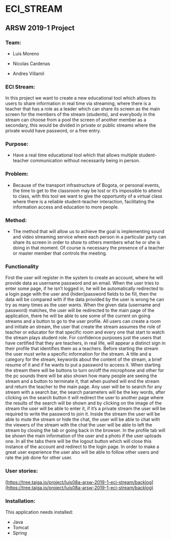 # ECI_STREAM
## ARSW 2019-1 Project

  

### Team:
-   Luis Moreno
    
-   Nicolas Cardenas
    
-   Andres Villamil
    

  

### ECI Stream:
In this project we want to create a new educational tool which allows its users to share information in real time via streaming, where there is a teacher that has a role as a leader which can share its screen as the main screen for the members of the stream (students), and everybody in the stream can choose from a pool the screen of another member as a secondary, this would be divided in private or public streams where the private would have password, or a free entry.

  

### Purpose:

-   Have a real time educational tool which that allows multiple student-teacher communication without necessarily being in person.
    

### Problem:

-   Because of the transport infrastructure of Bogota, or personal events, the time to get to the classroom may be lost or it’s impossible to attend to class, with this tool we want to give the opportunity of a virtual class where there is a reliable student-teacher interaction, facilitating the information access and education to more people.
    

### Method:

-   The method that will allow us to achieve the goal is implementing sound and video streaming service where each person in a particular party can share its screen in order to show to others members what he or she is doing in that moment. Of course is necessary the presence of a teacher or master member that controls the meeting.
    



  
  

### Functionality

First the user will register in the system to create an account, where he will provide data as username password and an email.
When the user tries to enter some page, if he isn’t logged in, he will be automatically redirected to a login page with the user and (hiden)password fields to be fill, then the data will be compared with if the data provided by the user is wrong he can try as many times as the user wants.
When the given data (username and password) matches, the user will be redirected to the main page of the application, there he will be able to see some of the current on going streams and a button to go to the user profile.
All users can create a room and initiate an stream, the user that create the stream assumes the role of teacher or educator for that specific room and every one that start to watch the stream plays student role. For confidence purposes just the users that have certified that they are teachers, in real life, will appear a distinct sign in their profile that identifies them as a teachers.
Before starting the stream the user must write a specific information for the stream. A title and a category for the stream, keywords about the content of the stream, a brief resume of it and if he wants to put a password to access it.
When starting the stream there will be buttons to turn on/off the microphone and other for the pc sounds there will be also shown how many people are seeing the stream and a button to terminate it, that when pushed will end the stream and return the teacher to the main page.
Any user will be to search for any stream with a search bar, the search parameters will be the key words, after clicking on the search button it will redirect the user to another page where the results of the search will be shown and by clicking on the image of the stream the user will be able to enter it, if it’s a private stream the user will be required to write the password to join it.
Inside the stream the user will be able to mute the stream or hide the chat, the user will be able to chat with the viewers of the stream with the chat the user will be able to left the stream by closing the tab or going back in the browser.
In the profile tab will be shown the main information of the user and a photo if the user uploads one.
In all the tabs there will be the logout button which will close this instance of the account and redirect to the login page.
In order to make a great user experience the user also will be able to follow other users and rate the job done for other user.

### User stories:

[https://tree.taiga.io/project/luis08a-arsw-2019-1-eci-stream/backlog](https://tree.taiga.io/project/luis08a-arsw-2019-1-eci-stream/backlog)

### Installation:
This application needs installed:
* Java
* Tomcat
* Spring 

  
